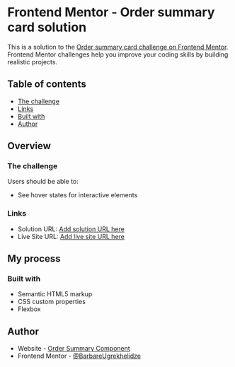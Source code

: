 # Frontend Mentor - Order summary card solution

This is a solution to the [Order summary card challenge on Frontend Mentor](https://github.com/barbare999/Order-Summary-Component.git). Frontend Mentor challenges help you improve your coding skills by building realistic projects. 

## Table of contents

  - [The challenge](#the-challenge)
  - [Links](#links)
  - [Built with](#built-with)
- [Author](#author)

## Overview

### The challenge

Users should be able to:

- See hover states for interactive elements

### Links

- Solution URL: [Add solution URL here](https://github.com/barbare999/Order-Summary-Component.git)
- Live Site URL: [Add live site URL here](https://barbare999.github.io/Order-Summary-Component/)

## My process

### Built with

- Semantic HTML5 markup
- CSS custom properties
- Flexbox

## Author

- Website - [Order Summary Component](https://barbare999.github.io/Order-Summary-Component/)
- Frontend Mentor - [@BarbareUgrekhelidze](https://www.frontendmentor.io/profile/barbare999)